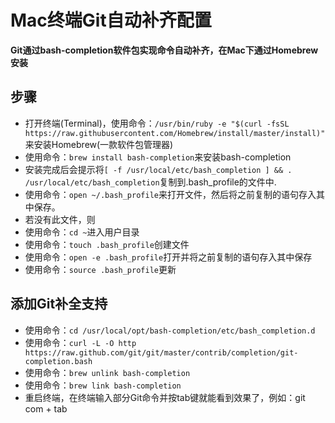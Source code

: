 # Mac终端Git自动补齐配置

**Git通过bash-completion软件包实现命令自动补齐，在Mac下通过Homebrew安装**

## 步骤

* 打开终端(Terminal)，使用命令：`/usr/bin/ruby -e "$(curl -fsSL https://raw.githubusercontent.com/Homebrew/install/master/install)"`来安装Homebrew(一款软件包管理器)
* 使用命令：`brew install bash-completion`来安装bash-completion
* 安装完成后会提示将`[ -f /usr/local/etc/bash_completion ] && . /usr/local/etc/bash_completion`复制到.bash_profile的文件中.
* 使用命令：`open ~/.bash_profile`来打开文件，然后将之前复制的语句存入其中保存。
* 若没有此文件，则
* 使用命令：`cd ~`进入用户目录
* 使用命令：`touch .bash_profile`创建文件
* 使用命令：`open -e .bash_profile`打开并将之前复制的语句存入其中保存
* 使用命令：`source .bash_profile`更新

## 添加Git补全支持

* 使用命令：`cd /usr/local/opt/bash-completion/etc/bash_completion.d`
* 使用命令：`curl -L -O http https://raw.github.com/git/git/master/contrib/completion/git-completion.bash`
* 使用命令：`brew unlink bash-completion`
* 使用命令：`brew link bash-completion`
* 重启终端，在终端输入部分Git命令并按tab键就能看到效果了，例如：git com + tab
